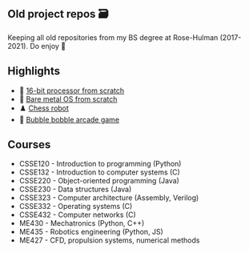 ## Old project repos 🗃️

Keeping all old repositories from my BS degree at Rose-Hulman (2017-2021). Do enjoy 📎

## Highlights
- :abacus: [16-bit processor from scratch](https://github.com/eckelsjd-rose-old/csse232)
- :floppy_disk: [Bare metal OS from scratch](https://github.com/eckelsjd-rose-old/csse332)
- :chess_pawn: [Chess robot](https://github.com/eckelsjd-rose-old/me430)
- :bubbles: [Bubble bobble arcade game](https://github.com/eckelsjd-rose-old/csse220)

## Courses
- CSSE120 - Introduction to programming (Python)
- CSSE132 - Introduction to computer systems (C)
- CSSE220 - Object-oriented programming (Java)
- CSSE230 - Data structures (Java)
- CSSE323 - Computer architecture (Assembly, Verilog)
- CSSE332 - Operating systems (C)
- CSSE432 - Computer networks (C)
- ME430 - Mechatronics (Python, C++)
- ME435 - Robotics engineering (Python, JS)
- ME427 - CFD, propulsion systems, numerical methods
